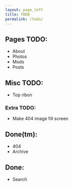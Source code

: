 ```yaml
---
layout: page_left
title: TODO
permalink: /todo/
---
```


## Pages TODO:
* About
* Photos
* Mods
* Posts

## Misc TODO:
* Top ribon

### Extra TODO:
* Make 404 image fill screen

## Done(tm):
* 404
* Archive

## Done:
* Search